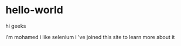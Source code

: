 # hello-world
hi geeks

i'm mohamed i like selenium 
 i 've joined this site to learn more about it 
